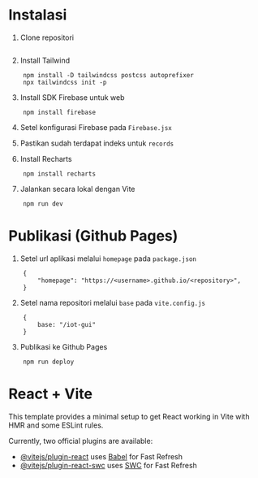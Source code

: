 # Instalasi

1. Clone repositori
```

```

2. Install Tailwind
```
    npm install -D tailwindcss postcss autoprefixer
    npx tailwindcss init -p
```

3. Install SDK Firebase untuk web
```
    npm install firebase
```

4. Setel konfigurasi Firebase pada `Firebase.jsx`

5. Pastikan sudah terdapat indeks untuk `records`

6. Install Recharts
```
    npm install recharts
```

7. Jalankan secara lokal dengan Vite
```
    npm run dev
```

# Publikasi (Github Pages)

1. Setel url aplikasi melalui `homepage` pada `package.json`
```
    {
        "homepage": "https://<username>.github.io/<repository>",
    }
```

2. Setel nama repositori melalui `base` pada `vite.config.js`
```
    {
        base: "/iot-gui"
    }
```

3. Publikasi ke Github Pages
```
    npm run deploy
```

# React + Vite

This template provides a minimal setup to get React working in Vite with HMR and some ESLint rules.

Currently, two official plugins are available:

- [@vitejs/plugin-react](https://github.com/vitejs/vite-plugin-react/blob/main/packages/plugin-react/README.md) uses [Babel](https://babeljs.io/) for Fast Refresh
- [@vitejs/plugin-react-swc](https://github.com/vitejs/vite-plugin-react-swc) uses [SWC](https://swc.rs/) for Fast Refresh
